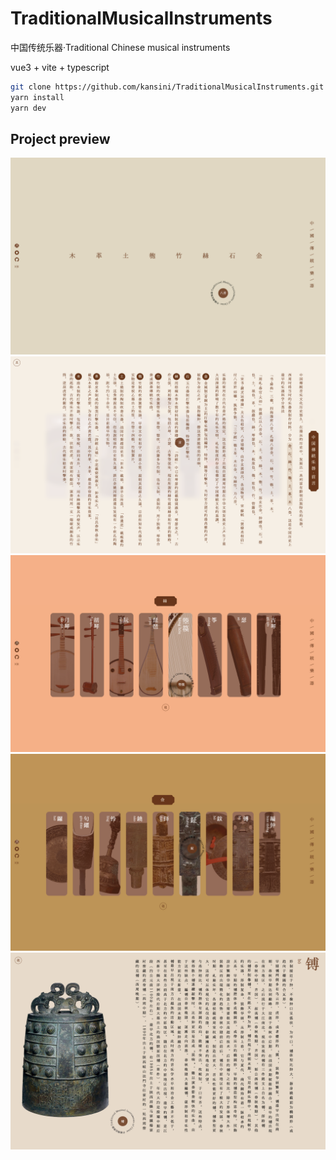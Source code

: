 # TraditionalMusicalInstruments

中国传统乐器·Traditional Chinese musical instruments

vue3 + vite + typescript
```bash
git clone https://github.com/kansini/TraditionalMusicalInstruments.git
yarn install
yarn dev
```
## Project preview


![01.png](./src/assets/screenshot/01.png)
![02.png](./src/assets/screenshot/02.png)
![03.png](./src/assets/screenshot/03.png)
![04.png](./src/assets/screenshot/04.png)
![05.png](./src/assets/screenshot/05.png)